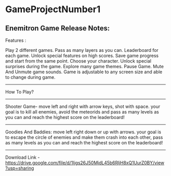 # GameProjectNumber1
Enemitron Game Release Notes:
-----------------------------------------------------------------------------------------------------------------------
Features :

Play 2 different games.
Pass as many layers as you can.
Leaderboard for each game.
Unlock special features on high scores.
Save game progress and start from the same point.
Choose your character.
Unlock special surprises during the game.
Explore many game themes.
Pause Game.
Mute And Unmute game sounds.
Game is adjustable to any screen size and able to change during game.

-----------------------------------------------------------------------------------------------------------------------

How To Play?

----------------

Shooter Game-
move left and right with arrow keys, shot with space.
your goal is to kill all enemies, avoid the meteorids and pass as many levels as you can
and reach the highest score on the leaderboard!

----------------

Goodies And Baddies:
move left right down or up with arrows.
your goal is to escape the circle of enemies and make them crash into each other,
pass as many levels as you can and reach the highest score on the leaderboard!

------------------------------------------------------------------------------------------------------------------

Download Link - https://drive.google.com/file/d/1Ijgs26J50MjdL45b6RljH8xQ1UurZ0BY/view?usp=sharing
